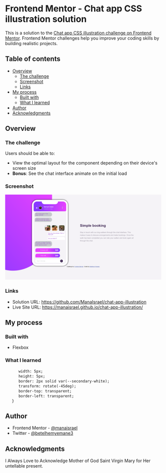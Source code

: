 # Frontend Mentor - Chat app CSS illustration solution

This is a solution to the [Chat app CSS illustration challenge on Frontend Mentor](https://www.frontendmentor.io/challenges/chat-app-css-illustration-O5auMkFqY). Frontend Mentor challenges help you improve your coding skills by building realistic projects. 

## Table of contents

- [Overview](#overview)
  - [The challenge](#the-challenge)
  - [Screenshot](#screenshot)
  - [Links](#links)
- [My process](#my-process)
  - [Built with](#built-with)
  - [What I learned](#what-i-learned)
- [Author](#author)
- [Acknowledgments](#acknowledgments)

## Overview

### The challenge

Users should be able to:

- View the optimal layout for the component depending on their device's screen size
- **Bonus**: See the chat interface animate on the initial load

### Screenshot

![](screenshot.png)

### Links

- Solution URL: https://github.com/ManaIsrael/chat-app-illustration
- Live Site URL: https://manaisrael.github.io/chat-app-illustration/

## My process

### Built with

- Flexbox

### What I learned
```.arrow {
      width: 5px;
      height: 5px;
      border: 2px solid var(--secondary-white);
      transform: rotate(-45deg);
      border-top: transparent;
      border-left: transparent;
   }
```

## Author

- Frontend Mentor - [@manaisrael](https://www.frontendmentor.io/profile/manaisrael)
- Twitter - [@betelhemyemane3](https://www.twitter.com/betelhemyemane3)

## Acknowledgments

I Always Love to Acknowledge Mother of God Saint Virgin Mary for Her untellable present.
